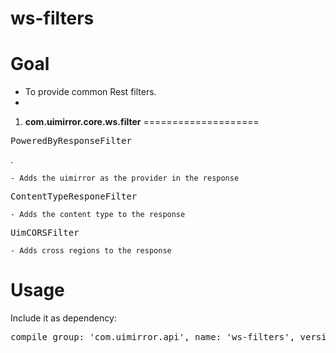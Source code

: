 **ws-filters**
============


**Goal**
=============
- To provide common Rest filters.
- 

1. **com.uimirror.core.ws.filter**
====================
<pre>PoweredByResponseFilter</pre>.
	- Adds the uimirror as the provider in the response
<pre>ContentTypeResponeFilter</pre>
	- Adds the content type to the response

<pre>UimCORSFilter</pre>
	- Adds cross regions to the response
	

**Usage**
========
Include it as dependency:
<pre>
compile group: 'com.uimirror.api', name: 'ws-filters', version: '1.0'
</pre>

